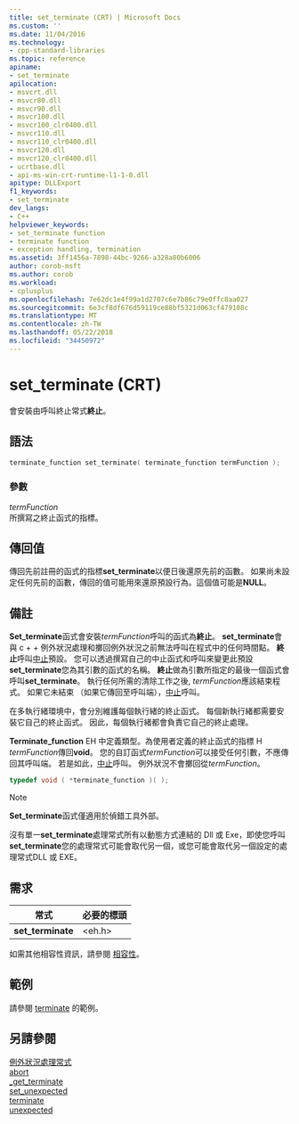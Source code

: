 ```yaml
---
title: set_terminate (CRT) | Microsoft Docs
ms.custom: ''
ms.date: 11/04/2016
ms.technology:
- cpp-standard-libraries
ms.topic: reference
apiname:
- set_terminate
apilocation:
- msvcrt.dll
- msvcr80.dll
- msvcr90.dll
- msvcr100.dll
- msvcr100_clr0400.dll
- msvcr110.dll
- msvcr110_clr0400.dll
- msvcr120.dll
- msvcr120_clr0400.dll
- ucrtbase.dll
- api-ms-win-crt-runtime-l1-1-0.dll
apitype: DLLExport
f1_keywords:
- set_terminate
dev_langs:
- C++
helpviewer_keywords:
- set_terminate function
- terminate function
- exception handling, termination
ms.assetid: 3ff1456a-7898-44bc-9266-a328a80b6006
author: corob-msft
ms.author: corob
ms.workload:
- cplusplus
ms.openlocfilehash: 7e62dc1e4f99a1d2707c6e7b86c79e0ffc8aa027
ms.sourcegitcommit: 6e3cf8df676d59119ce88bf5321d063cf479108c
ms.translationtype: MT
ms.contentlocale: zh-TW
ms.lasthandoff: 05/22/2018
ms.locfileid: "34450972"
---
```

# <a name="setterminate-crt"></a>set_terminate (CRT)

會安裝由呼叫終止常式**終止**。

## <a name="syntax"></a>語法

```cpp
terminate_function set_terminate( terminate_function termFunction );
```

### <a name="parameters"></a>參數

*termFunction*<br/>
所撰寫之終止函式的指標。

## <a name="return-value"></a>傳回值

傳回先前註冊的函式的指標**set_terminate**以便日後還原先前的函數。 如果尚未設定任何先前的函數，傳回的值可能用來還原預設行為。這個值可能是**NULL**。

## <a name="remarks"></a>備註

**Set_terminate**函式會安裝*termFunction*呼叫的函式為**終止**。 **set_terminate**會與 c + + 例外狀況處理和擲回例外狀況之前無法呼叫在程式中的任何時間點。 **終止**呼叫[中止](abort.md)預設。 您可以透過撰寫自己的中止函式和呼叫來變更此預設**set_terminate**您為其引數的函式的名稱。 **終止**做為引數所指定的最後一個函式會呼叫**set_terminate**。 執行任何所需的清除工作之後, *termFunction*應該結束程式。 如果它未結束 （如果它傳回至呼叫端），[中止](abort.md)呼叫。

在多執行緒環境中，會分別維護每個執行緒的終止函式。 每個新執行緒都需要安裝它自己的終止函式。 因此，每個執行緒都會負責它自己的終止處理。

**Terminate_function** EH 中定義類型。為使用者定義的終止函式的指標 H *termFunction*傳回**void**。 您的自訂函式*termFunction*可以接受任何引數，不應傳回其呼叫端。 若是如此，[中止](abort.md)呼叫。 例外狀況不會擲回從*termFunction*。

```cpp
typedef void ( *terminate_function )( );
```

> [!NOTE]
> **Set_terminate**函式僅適用於偵錯工具外部。

沒有單一**set_terminate**處理常式所有以動態方式連結的 Dll 或 Exe，即使您呼叫**set_terminate**您的處理常式可能會取代另一個，或您可能會取代另一個設定的處理常式DLL 或 EXE。

## <a name="requirements"></a>需求

|常式|必要的標頭|
|-------------|---------------------|
|**set_terminate**|\<eh.h>|

如需其他相容性資訊，請參閱 [相容性](../../c-runtime-library/compatibility.md)。

## <a name="example"></a>範例

請參閱 [terminate](terminate-crt.md) 的範例。

## <a name="see-also"></a>另請參閱

[例外狀況處理常式](../../c-runtime-library/exception-handling-routines.md)<br/>
[abort](abort.md)<br/>
[_get_terminate](get-terminate.md)<br/>
[set_unexpected](set-unexpected-crt.md)<br/>
[terminate](terminate-crt.md)<br/>
[unexpected](unexpected-crt.md)<br/>
